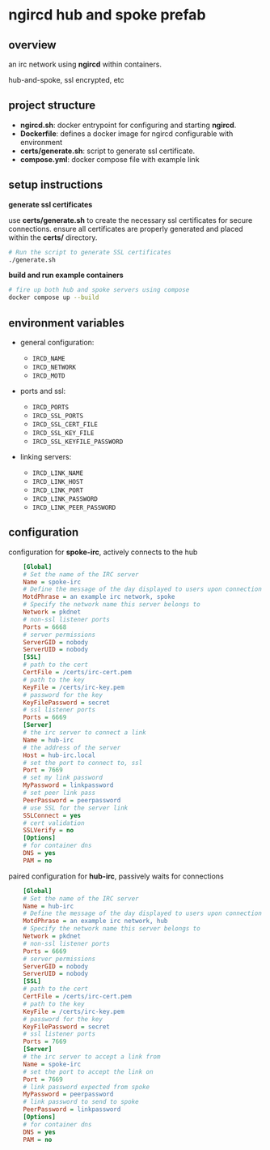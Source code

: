 # ngircd hub and spoke prefab

## overview

an irc network using **ngircd** within containers. 

hub-and-spoke, ssl encrypted, etc

## project structure

- **ngircd.sh**: docker entrypoint for configuring and starting **ngircd**.
- **Dockerfile**: defines a docker image for ngircd configurable with environment
- **certs/generate.sh**: script to generate ssl certificate.
- **compose.yml**: docker compose file with example link

## setup instructions

**generate ssl certificates**

   use **certs/generate.sh** to create the necessary ssl certificates for secure connections. ensure all certificates are properly generated and placed within the **certs/** directory.

   ```bash
   # Run the script to generate SSL certificates
   ./generate.sh
   ```

**build and run example containers**

```bash
# fire up both hub and spoke servers using compose
docker compose up --build
```


## environment variables


- general configuration:
  - `IRCD_NAME` 
  - `IRCD_NETWORK`
  - `IRCD_MOTD`
    
- ports and ssl:
    - `IRCD_PORTS` 
    - `IRCD_SSL_PORTS` 
    - `IRCD_SSL_CERT_FILE` 
    - `IRCD_SSL_KEY_FILE`
    - `IRCD_SSL_KEYFILE_PASSWORD`
    
- linking servers:
    - `IRCD_LINK_NAME` 
    - `IRCD_LINK_HOST` 
    - `IRCD_LINK_PORT`
    - `IRCD_LINK_PASSWORD` 
    - `IRCD_LINK_PEER_PASSWORD` 
  
    
## configuration

configuration for **spoke-irc**, actively connects to the hub

```ini
    [Global]
    # Set the name of the IRC server
    Name = spoke-irc
    # Define the message of the day displayed to users upon connection
    MotdPhrase = an example irc network, spoke
    # Specify the network name this server belongs to
    Network = pkdnet
    # non-ssl listener ports
    Ports = 6668
    # server permissions
    ServerGID = nobody
    ServerUID = nobody
    [SSL]
    # path to the cert
    CertFile = /certs/irc-cert.pem
    # path to the key 
    KeyFile = /certs/irc-key.pem
    # password for the key 
    KeyFilePassword = secret
    # ssl listener ports
    Ports = 6669
    [Server]
    # the irc server to connect a link
    Name = hub-irc
    # the address of the server
    Host = hub-irc.local
    # set the port to connect to, ssl
    Port = 7669
    # set my link password
    MyPassword = linkpassword
    # set peer link pass
    PeerPassword = peerpassword
    # use SSL for the server link
    SSLConnect = yes
    # cert validation
    SSLVerify = no
    [Options]
    # for container dns
    DNS = yes
    PAM = no
```

paired configuration for **hub-irc**, passively waits for connections
```ini
    [Global]
    # Set the name of the IRC server
    Name = hub-irc
    # Define the message of the day displayed to users upon connection
    MotdPhrase = an example irc network, hub
    # Specify the network name this server belongs to
    Network = pkdnet
    # non-ssl listener ports
    Ports = 6669
    # server permissions
    ServerGID = nobody
    ServerUID = nobody
    [SSL]
    # path to the cert
    CertFile = /certs/irc-cert.pem
    # path to the key
    KeyFile = /certs/irc-key.pem  
    # password for the key
    KeyFilePassword = secret
    # ssl listener ports
    Ports = 7669
    [Server]
    # the irc server to accept a link from
    Name = spoke-irc 
    # set the port to accept the link on
    Port = 7669
    # link password expected from spoke
    MyPassword = peerpassword
    # link password to send to spoke  
    PeerPassword = linkpassword
    [Options]
    # for container dns
    DNS = yes
    PAM = no
```




